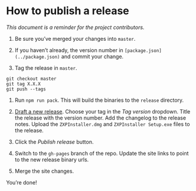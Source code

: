 # How to publish a release

*This document is a reminder for the project contributors.*

1. Be sure you’ve merged your changes into `master`.

1. If you haven’t already, the version number in `[package.json](../package.json)` and commit your change.

1. Tag the release in `master`.

  ```
  git checkout master
  git tag X.X.X
  git push --tags
  ```

1. Run `npm run pack`. This will build the binaries to the `release` directory.

1. [Draft a new release](https://github.com/CreativeDo/ZXPInstaller/releases/new). Choose your tag in the *Tag version* dropdown. Title the release with the version number. Add the changelog to the release notes. Upload the `ZXPInstaller.dmg` and `ZXPInstaller Setup.exe` files to the release.

1. Click the *Publish release* button.

1. Switch to the `gh-pages` branch of the repo. Update the site links to point to the new release binary urls.

1. Merge the site changes.

You’re done!
